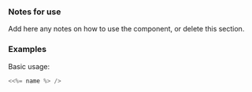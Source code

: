 ### Notes for use

Add here any notes on how to use the component, or delete this section.

### Examples

Basic usage:

```js { "props": { "data-description": "basic" } }
<<%= name %> />
```
